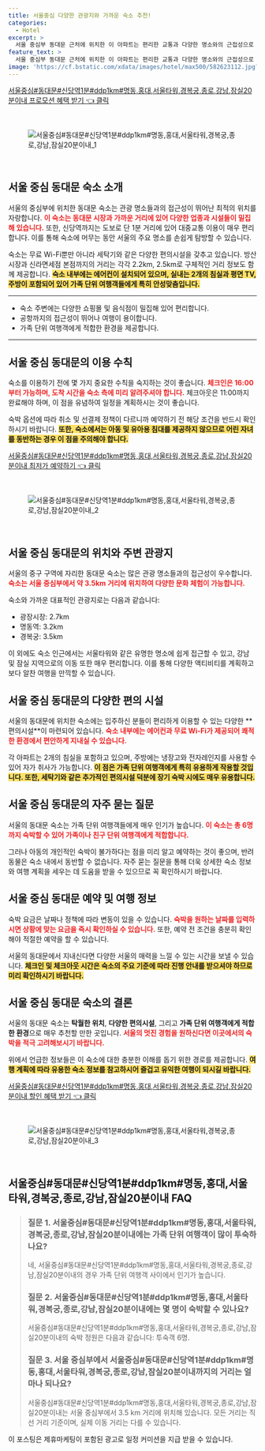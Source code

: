 ```yaml
---
title: 서울중심 다양한 관광지와 가까운 숙소 추천!
categories:
  - Hotel
excerpt: >
  서울 중심부 동대문 근처에 위치한 이 아파트는 편리한 교통과 다양한 명소와의 근접성으로 가족 단위 여행객들에게 인기가 높습니다. 쾌적한 숙소에서 서울을 만끽하세요!
feature_text: >
  서울 중심부 동대문 근처에 위치한 이 아파트는 편리한 교통과 다양한 명소와의 근접성으로 가족 단위 여행객들에게 인기가 높습니다. 쾌적한 숙소에서 서울을 만끽하세요!
image: 'https://cf.bstatic.com/xdata/images/hotel/max500/582623112.jpg?k=becaa123bdb8e442a189cbb02d0126f0a4525e67ca040b158335630c595a9912&o=&hp=1'
---
```


<p><a class="modoo-button" href="https://tinyurl.com/2db5zvou" rel="nofollow noopener">서울중심#동대문#신당역1분#ddp1km#명동,홍대,서울타워,경복궁,종로,강남,잠실20분이내 프로모션 혜택 받기 👈 클릭</a></p><br/>
<figure class="image"><img alt="서울중심#동대문#신당역1분#ddp1km#명동,홍대,서울타워,경복궁,종로,강남,잠실20분이내_1" src="https://cf.bstatic.com/xdata/images/hotel/max1024x768/582622956.jpg?k=128082cc23aff6c6815d9fa3f2278661064741daafb1c8429c345a63fac16aa0&amp;o=&amp;hp=1"/></figure><br/>

<h2 id="서울중심_동대문_숙소_소개">서울 중심 동대문 숙소 소개</h2>
<p>서울의 중심부에 위치한 동대문 숙소는 관광 명소들과의 접근성이 뛰어난 최적의 위치를 자랑합니다. <b><span style="color: #ee2323;">이 숙소는 동대문 시장과 가까운 거리에 있어 다양한 업종과 시설들이 밀집해 있습니다.</span></b> 또한, 신당역까지는 도보로 단 1분 거리에 있어 대중교통 이용이 매우 편리합니다. 이를 통해 숙소에 머무는 동안 서울의 주요 명소를 손쉽게 탐방할 수 있습니다.</p>
<p>숙소는 무료 Wi-Fi뿐만 아니라 세탁기와 같은 다양한 편의시설을 갖추고 있습니다. 방산시장과 신라면세점 본점까지의 거리는 각각 2.2km, 2.5km로 구체적인 거리 정보도 함께 제공합니다. <b><span style="background-color: #ffe066;">숙소 내부에는 에어컨이 설치되어 있으며, 실내는 2개의 침실과 평면 TV, 주방이 포함되어 있어 가족 단위 여행객들에게 특히 안성맞춤입니다.</span></b></p>
<hr/>
<ul>
<li>숙소 주변에는 다양한 쇼핑몰 및 음식점이 밀집해 있어 편리합니다.</li>
<li>공항까지의 접근성이 뛰어나 여행이 용이합니다.</li>
<li>가족 단위 여행객에게 적합한 환경을 제공합니다.</li>
</ul>
<hr/>
<h2 id="서울중심_동대문_이용수칙">서울 중심 동대문의 이용 수칙</h2>
<p>숙소를 이용하기 전에 몇 가지 중요한 수칙을 숙지하는 것이 좋습니다. <b><span style="color: #ee2323;">체크인은 16:00부터 가능하며, 도착 시간을 숙소 측에 미리 알려주셔야 합니다.</span></b> 체크아웃은 11:00까지 완료해야 하며, 이 점을 유념하여 일정을 계획하시는 것이 좋습니다.</p>
<p>숙박 옵션에 따라 취소 및 선결제 정책이 다르니까 예약하기 전 해당 조건을 반드시 확인하시기 바랍니다. <b><span style="background-color: #ffe066;">또한, 숙소에서는 아동 및 유아용 침대를 제공하지 않으므로 어린 자녀를 동반하는 경우 이 점을 주의해야 합니다.</span></b></p>
<p><a class="modoo-button" href="https://tinyurl.com/2db5zvou" rel="nofollow noopener">서울중심#동대문#신당역1분#ddp1km#명동,홍대,서울타워,경복궁,종로,강남,잠실20분이내 최저가 예약하기 👈 클릭</a></p><br/>
<figure class="image"><img alt="서울중심#동대문#신당역1분#ddp1km#명동,홍대,서울타워,경복궁,종로,강남,잠실20분이내_2" src="https://cf.bstatic.com/xdata/images/hotel/max500/582623112.jpg?k=becaa123bdb8e442a189cbb02d0126f0a4525e67ca040b158335630c595a9912&amp;o=&amp;hp=1"/></figure><br/>
<h2 id="서울중심_동대문_위치와_주변_관광지">서울 중심 동대문의 위치와 주변 관광지</h2>
<p>서울의 중구 구역에 자리한 동대문 숙소는 많은 관광 명소들과의 접근성이 우수합니다. <b><span style="color: #ee2323;">숙소는 서울 중심부에서 약 3.5km 거리에 위치하여 다양한 문화 체험이 가능합니다.</span></b></p>
<p>숙소와 가까운 대표적인 관광지로는 다음과 같습니다:</p>
<ul>
<li>광장시장: 2.7km</li>
<li>명동역: 3.2km</li>
<li>경복궁: 3.5km</li>
</ul>
<p>이 외에도 숙소 인근에서는 서울타워와 같은 유명한 명소에 쉽게 접근할 수 있고, 강남 및 잠실 지역으로의 이동 또한 매우 편리합니다. 이를 통해 다양한 액티비티를 계획하고 보다 알찬 여행을 만끽할 수 있습니다.</p>
<h2 id="서울중심_동대문_숙소의_다양한_편의시설">서울 중심 동대문의 다양한 편의 시설</h2>
<p>서울의 동대문에 위치한 숙소에는 입주하신 분들이 편리하게 이용할 수 있는 다양한 **편의시설**이 마련되어 있습니다. <b><span style="color: #ee2323;">숙소 내부에는 에어컨과 무료 Wi-Fi가 제공되어 쾌적한 환경에서 편안하게 지내실 수 있습니다.</span></b></p>
<p>각 아파트는 2개의 침실을 포함하고 있으며, 주방에는 냉장고와 전자레인지를 사용할 수 있어 자가 취사가 가능합니다. <b><span style="background-color: #ffe066;">이 점은 가족 단위 여행객에게 특히 유용하게 작용할 것입니다. 또한, 세탁기와 같은 추가적인 편의시설 덕분에 장기 숙박 시에도 매우 유용합니다.</span></b></p>
<h2 id="서울중심_동대문_자주_묻는_질문">서울 중심 동대문의 자주 묻는 질문</h2>
<p>서울의 동대문 숙소는 가족 단위 여행객들에게 매우 인기가 높습니다. <b><span style="color: #ee2323;">이 숙소는 총 6명까지 숙박할 수 있어 가족이나 친구 단위 여행객에게 적합합니다.</span></b></p>
<p>그러나 아동의 개인적인 숙박이 불가하다는 점을 미리 알고 예약하는 것이 좋으며, 반려동물은 숙소 내에서 동반할 수 없습니다. 자주 묻는 질문을 통해 더욱 상세한 숙소 정보와 여행 계획을 세우는 데 도움을 받을 수 있으므로 꼭 확인하시기 바랍니다.</p>
<h2 id="서울중심_동대문_예약_및_여행_정보">서울 중심 동대문 예약 및 여행 정보</h2>
<p>숙박 요금은 날짜나 정책에 따라 변동이 있을 수 있습니다. <b><span style="color: #ee2323;">숙박을 원하는 날짜를 입력하시면 상황에 맞는 요금을 즉시 확인하실 수 있습니다.</span></b> 또한, 예약 전 조건을 충분히 확인해야 적절한 예약을 할 수 있습니다.</p>
<p>서울의 동대문에서 지내신다면 다양한 서울의 매력을 느낄 수 있는 시간을 보낼 수 있습니다. <b><span style="background-color: #ffe066;">체크인 및 체크아웃 시간은 숙소의 주요 기준에 따라 진행 안내를 받으셔야 하므로 미리 확인하시기 바랍니다.</span></b></p>
<h2 id="서울중심_동대문_결론">서울 중심 동대문 숙소의 결론</h2>
<p>서울의 동대문 숙소는 <b>탁월한 위치</b>, <b>다양한 편의시설</b>, 그리고 <b>가족 단위 여행객에게 적합한 환경</b>으로 매우 추천할 만한 곳입니다. <b><span style="color: #ee2323;">서울의 멋진 경험을 원하신다면 이곳에서의 숙박을 적극 고려해보시기 바랍니다.</span></b></p>
<p>위에서 언급한 정보들은 이 숙소에 대한 충분한 이해를 돕기 위한 경로를 제공합니다. <b><span style="background-color: #ffe066;">여행 계획에 따라 유용한 숙소 정보를 참고하시어 즐겁고 유익한 여행이 되시길 바랍니다.</span></b></p>

<p><a class="modoo-button" href="https://tinyurl.com/2db5zvou" rel="nofollow noopener">서울중심#동대문#신당역1분#ddp1km#명동,홍대,서울타워,경복궁,종로,강남,잠실20분이내 할인 혜택 받기 👈 클릭</a></p><br>

<figure class="image"><img src="https://cf.bstatic.com/xdata/images/hotel/max500/582623036.jpg?k=7d3e6ed36eabdd91c3b1b279b0023f14454de85addbec80d450a5be662c594da&o=&hp=1" alt="서울중심#동대문#신당역1분#ddp1km#명동,홍대,서울타워,경복궁,종로,강남,잠실20분이내_3"></figure><br>
<h2 id="서울중심#동대문#신당역1분#ddp1km#명동,홍대,서울타워,경복궁,종로,강남,잠실20분이내_FAQ">서울중심#동대문#신당역1분#ddp1km#명동,홍대,서울타워,경복궁,종로,강남,잠실20분이내 FAQ</h2>
<div itemscope="" itemtype="https://schema.org/FAQPage"> 
<blockquote> 
<div itemscope="" itemprop="mainEntity" itemtype="https://schema.org/Question"> 
<h3 id="질문_1" itemprop="name">질문 1. 서울중심#동대문#신당역1분#ddp1km#명동,홍대,서울타워,경복궁,종로,강남,잠실20분이내에는 가족 단위 여행객이 많이 투숙하나요?</h3> 
<div itemscope="" itemprop="acceptedAnswer" itemtype="https://schema.org/Answer"> 
<span itemprop="text"> 
<p>네, 서울중심#동대문#신당역1분#ddp1km#명동,홍대,서울타워,경복궁,종로,강남,잠실20분이내의 경우 가족 단위 여행객 사이에서 인기가 높습니다.</p> 
</span> 
</div> 
</div> 

<div itemscope="" itemprop="mainEntity" itemtype="https://schema.org/Question"> 
<h3 id="질문_2" itemprop="name">질문 2. 서울중심#동대문#신당역1분#ddp1km#명동,홍대,서울타워,경복궁,종로,강남,잠실20분이내에는 몇 명이 숙박할 수 있나요?</h3> 
<div itemscope="" itemprop="acceptedAnswer" itemtype="https://schema.org/Answer"> 
<span itemprop="text"> 
<p>서울중심#동대문#신당역1분#ddp1km#명동,홍대,서울타워,경복궁,종로,강남,잠실20분이내의 숙박 정원은 다음과 같습니다: 투숙객 6명.</p> 
</span> 
</div> 
</div> 

<div itemscope="" itemprop="mainEntity" itemtype="https://schema.org/Question"> 
<h3 id="질문_3" itemprop="name">질문 3. 서울 중심부에서 서울중심#동대문#신당역1분#ddp1km#명동,홍대,서울타워,경복궁,종로,강남,잠실20분이내까지의 거리는 얼마나 되나요?</h3> 
<div itemscope="" itemprop="acceptedAnswer" itemtype="https://schema.org/Answer"> 
<span itemprop="text"> 
<p>서울중심#동대문#신당역1분#ddp1km#명동,홍대,서울타워,경복궁,종로,강남,잠실20분이내는 서울 중심부에서 3.5 km 거리에 위치해 있습니다. 모든 거리는 직선 거리 기준이며, 실제 이동 거리는 다를 수 있습니다.</p> 
</span> 
</div> 
</div> 
</blockquote> 
</div><p>이 포스팅은 제휴마케팅이 포함된 광고로 일정 커미션을 지급 받을 수 있습니다.</p>


